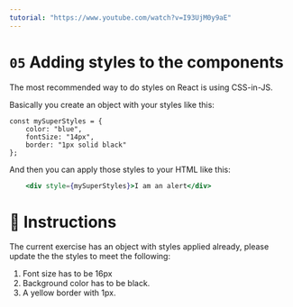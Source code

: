 ```yaml
---
tutorial: "https://www.youtube.com/watch?v=I93UjM0y9aE"
---
```


# `05` Adding styles to the components

The most recommended way to do styles on React is using CSS-in-JS.

Basically you create an object with your styles like this:

```JS
const mySuperStyles = {
    color: "blue",
    fontSize: "14px",
    border: "1px solid black"
};
```

And then you can apply those styles to your HTML like this:

```jsx
    <div style={mySuperStyles}>I am an alert</div>
```

# :speech_balloon: Instructions

The current exercise has an object with styles applied already, please update the the styles to meet the following:

1. Font size has to be 16px
2. Background color has to be black.
3. A yellow border with 1px.



